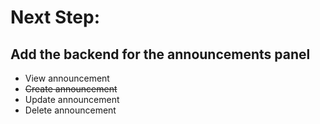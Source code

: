 <h1>Next Step:</h1>

<h2>Add the backend for the announcements panel</h2>
<ul>
    <li>View announcement</li>
    <li><s>Create announcement</s></li>
    <li>Update announcement</li>
    <li>Delete announcement</li>
</ul>